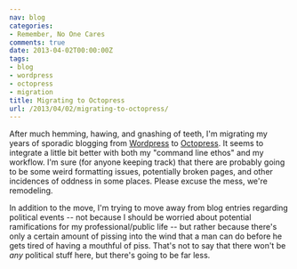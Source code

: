 ```yaml
---
nav: blog
categories:
- Remember, No One Cares
comments: true
date: 2013-04-02T00:00:00Z
tags:
- blog
- wordpress
- octopress
- migration
title: Migrating to Octopress
url: /2013/04/02/migrating-to-octopress/
---
```


After much hemming, hawing, and gnashing of teeth, I'm migrating my years of sporadic blogging from [Wordpress][1] to [Octopress][2]. It seems to integrate a little bit better with both my "command line ethos" and my workflow. I'm sure (for anyone keeping track) that there are probably going to be some weird formatting issues, potentially broken pages, and other incidences of oddness in some places. Please excuse the mess, we're remodeling.

 [1]: http://wordpress.org/
 [2]: http://octopress.org/

In addition to the move, I'm trying to move away from blog entries regarding political events -- not because I should be worried about potential ramifications for my professional/public life -- but rather because there's only a certain amount of pissing into the wind that a man can do before he gets tired of having a mouthful of piss. That's not to say that there won't be *any* political stuff here, but there's going to be far less.

